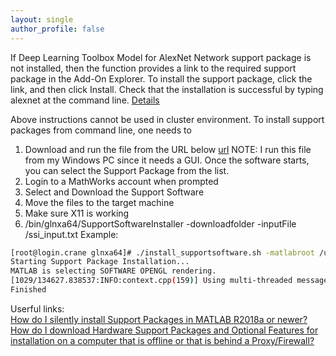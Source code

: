 ```yaml
---
layout: single
author_profile: false
---
```



If Deep Learning Toolbox Model for AlexNet Network support package is not installed, then the function provides a link to the required support package in the Add-On Explorer. To install the support package, click the link, and then click Install. Check that the installation is successful by typing alexnet at the command line.
[Details](https://www.mathworks.com/help/deeplearning/ref/alexnet.html#bvnyo6s)

Above instructions cannot be used in cluster environment. To install support packages from command line, one needs to
1. Download and run the file from the URL below [url](https://www.mathworks.com/support/install/support-software-downloader.html?s_tid=srchtitle) NOTE: I run this file from my Windows PC since it needs a GUI. Once the software starts, you can select the Support Package from the list.
1. Login to a MathWorks account when prompted
1. Select and Download the Support Software
1. Move the files to the target machine
1. Make sure X11 is working
1. <MATLAB root directory>/bin/glnxa64/SupportSoftwareInstaller -downloadfolder <pathtodownloadfolder> -inputFile <pathtoinputFile>/ssi_input.txt
Example:  
```bash
[root@login.crane glnxa64]# ./install_supportsoftware.sh -matlabroot /util/opt/matlab/r2019b -archives /work/swanson/jingchao/matlab/resnet50/archives/
Starting Support Package Installation...
MATLAB is selecting SOFTWARE OPENGL rendering.
[1029/134627.838537:INFO:context.cpp(159)] Using multi-threaded message loop for Linux
Finished

```

Userful links:  
[How do I silently install Support Packages in MATLAB R2018a or newer?](https://www.mathworks.com/matlabcentral/answers/389223-how-do-i-silently-install-support-packages-in-matlab-r2018a-or-newer)  
[How do I download Hardware Support Packages and Optional Features for installation on a computer that is offline or that is behind a Proxy/Firewall?](https://www.mathworks.com/matlabcentral/answers/293235-how-do-i-download-hardware-support-packages-and-optional-features-for-installation-on-a-computer-tha)
